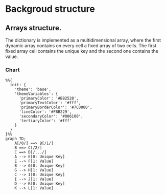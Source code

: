 # Backgroud structure

## Arrays structure.
The dictionary is implemented as a multidimensional array, where the first dynamic array contains on every cell a fixed array of two cells. 
The first fixed array cell contains the unique key and the second one contains the value. 

### Chart
```mermaid
%%{
  init: {
    'theme': 'base',
    'themeVariables': {
      'primaryColor': '#BB2528',
      'primaryTextColor': '#fff',
      'primaryBorderColor': '#7C0000',
      'lineColor': '#F8B229',
      'secondaryColor': '#006100',
      'tertiaryColor': '#fff'
    }
  }
}%%
graph TD;
    A[/0/] ==> B[/1/]
    B ==> C[/2/]
    C ==> D[/.../]
    A --> E[0: Unique Key]
    E --> F[1: Value]
    B --> G[0: Unique Key]
    G --> H[1: Value]
    C --> I[0: Unique Key]
    I --> J[1: Value]
    D --> K[0: Unique Key]
    K --> L[1: Value]
```
